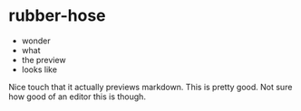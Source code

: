 rubber-hose
===========

* wonder
* what 
* the preview
* looks like

Nice touch that it actually previews markdown. This is pretty good. Not sure how good of an editor this is though.
